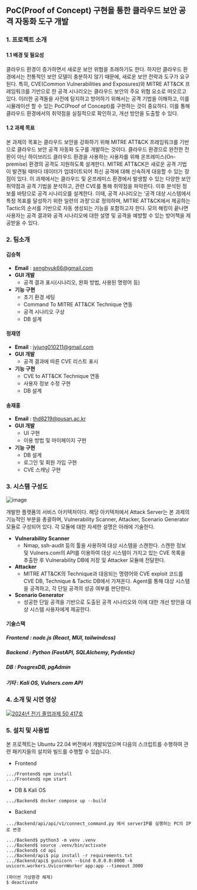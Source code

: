 ## PoC(Proof of Concept) 구현을 통한 클라우드 보안 공격 자동화 도구 개발
### 1. 프로젝트 소개
#### 1.1 배경 및 필요성
 클라우드 환경이 증가하면서 새로운 보안 위협을 초래하기도 한다. 하지만 클라우드 환경에서는 전통적인 보안 모델이 충분하지 않기 때문에, 새로운 보안 전략과 도구가 요구된다. 특히, CVE(Common Vulnerabilities and Exposures)와 MITRE ATT&CK 프레임워크를 기반으로 한 공격 시나리오는 클라우드 보안의 주요 위협 요소로 떠오르고 있다. 이러한 공격들을 사전에 탐지하고 방어하기 위해서는 공격 기법을 이해하고, 이를 시뮬레이션 할 수 있는 PoC(Proof of Concept)를 구현하는 것이 중요하다. 이를 통해 클라우드 환경에서의 취약점을 실질적으로 확인하고, 개선 방안을 도출할 수 있다.
#### 1.2 과제 목표
 본 과제의 목표는 클라우드 보안을 강화하기 위해 MITRE ATT&CK 프레임워크를 기반으로 클라우드 보안 공격 자동화 도구를 개발하는 것이다. 클라우드 환경으로 완전한 전환이 아닌 하이브리드 클라우드 환경을 사용하는 사용자를 위해 온프레미스(On-premise) 환경의 공격도 지원하도록 설계한다.
 MITRE ATT&CK은 새로운 공격 기법이 발견될 때마다 데이터가 업데이트되어 최신 공격에 대해 신속하게 대응할 수 있는 장점이 있다. 이 과제에서는 클라우드 및 온프레미스 환경에서 발생할 수 있는 다양한 보안 취약점과 공격 기법을 분석하고, 관련 CVE를 통해 취약점을 파악한다. 이후 분석된 정보를 바탕으로 공격 시나리오를 설계한다. 이때, 공격 시나리오는 ‘공격 대상 시스템에서 특정 목표를 달성하기 위한 일련의 과정’으로 정의하며, MITRE ATT&CK에서 제공하는 Tactic의 순서를 기반으로 자동 생성되는 기능을 포함하고자 한다. 모의 해킹이 끝나면 사용자는 공격 결과와 공격 시나리오에 대한 설명 및 공격을 예방할 수 있는 방어책을 제공받을 수 있다.
### 2. 팀소개
#### 김승혁
- **Email** : senghyuk66@gmail.com
- **GUI 개발**
  - 공격 결과 표시(시나리오, 완화 방법, 사용된 명령어 등)
- **기능 구현**
  -  초기 환경 세팅
  -  Command To MITRE ATT&CK Technique 연동
  -  공격 시나리오 구상
  -  DB 설계
#### 정재영
- **Email** : jyjung010211@gmail.com
- **GUI 개발**
  - 공격 결과에 따른 CVE 리스트 표시
- **기능 구현**
  - CVE to ATT&CK Technique 연동
  - 사용자 정보 수정 구현
  - DB 설계
#### 송재홍
- **Email** : thd8219@pusan.ac.kr
- **GUI 개발**
  - UI 구현
  - 이용 방법 및 마이페이지 구현
- **기능 구현**
  - DB 설계
  - 로그인 및 회원 가입 구현
  - CVE 스캐닝 구현
### 3. 시스템 구성도

![image](https://github.com/user-attachments/assets/e9cfeba1-3c29-452a-a9ac-47fec1dc9c78)

개발한 플랫폼의 서비스 아키텍처이다. 해당 아키텍처에서 Attack Server는 본 과제의 기능적인 부분을 총괄하며, Vulnerability Scanner, Attacker, Scenario Generator 모듈로 구성되어 있다. 각 모듈에 대한 자세한 설명은 아래에 기술한다.

- **Vulnerability Scanner**
  - Nmap, ssh-audit 등의 툴을 사용하여 대상 시스템을 스캔한다. 스캔한 정보 및 Vulners.com의 API를 이용하여 대상 시스템이 가지고 있는 CVE 목록을 추출한 후 Vulnerability DB에 저장 및 Attacker 모듈에 전달한다.
- **Attacker**
  - MITRE ATT&CK의 Technique과 대응되는 명령어와 CVE exploit 코드를 CVE DB, Technique & Tactic DB에서 가져온다. Agent를 통해 대상 시스템을 공격하고, 각 단일 공격의 성공 여부를 판단한다.
- **Scenario Generator**
  - 성공한 단일 공격을 기반으로 도출된 공격 시나리오와 이에 대한 개선 방안을 대상 시스템 사용자에게 제공한다.

#### 기술스택
##### Frontend : node.js (React, MUI, tailwindcss)
##### Backend : Python (FastAPI, SQLAlchemy, Pydentic)
##### DB : PosgresDB, pgAdmin
##### 기타 : Kali OS, Vulners.com API

### 4. 소개 및 시연 영상

[![2024년 전기 졸업과제 50 417호](https://img.youtube.com/vi/hKoIGgROhms/0.jpg)](https://www.youtube.com/watch?v=hKoIGgROhms)

### 5. 설치 및 사용법

본 프로젝트는 Ubuntu 22.04 버전에서 개발되었으며 다음의 스크립트를 수행하여 
관련 패키지들의 설치와 빌드를 수행할 수 있습니다.

- Frontend
```
.../Frontend$ npm install
.../Frontend$ npm start
```

- DB & Kali OS
```
.../Backend$ docker compose up --build 
```

- Backend
```
.../Backend/api/api/v1/connect_command.py 에서 serverIP를 실행하는 PC의 IP로 변경

.../Backend$ python3 -m venv .venv
.../Backend$ source .venv/bin/activate
.../Backend$ cd api
.../Backend/api$ pip install -r requirements.txt
.../Backend/api$ gunicorn --bind 0.0.0.0:8000 -k uvicorn.workers.UvicornWorker app:app --timeout 3000

(파이썬 가상환경 해제)
$ deactivate
```
